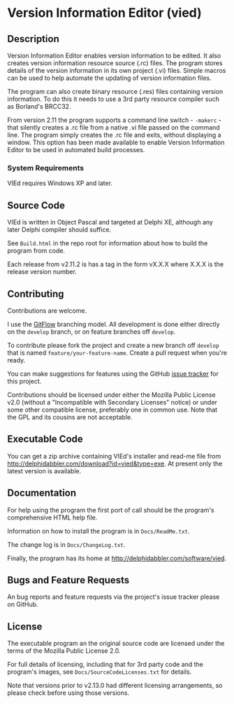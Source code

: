 Version  Information Editor (vied)
==================================


Description
-----------

Version  Information Editor enables version information to be edited. It also creates version information resource source (.rc) files. The program stores details of the version information in its own project (.vi) files. Simple macros can be used to help automate the updating of version information files.

The program can also create binary resource (.res) files containing version information. To do this it needs to use a 3rd party resource compiler such as Borland's BRCC32.

From version 2.11 the program supports a command line switch - `-makerc` - that silently creates a .rc file from a native .vi file passed on the command line. The program simply creates the .rc file and exits, without displaying a window. This option has been made available to enable Version Information Editor to be used in automated build processes.


### System Requirements

VIEd requires Windows XP and later.


Source Code
-----------

VIEd is written in Object Pascal and targeted at Delphi XE, although any later Delphi compiler should suffice.

See `Build.html` in the repo root for information about how to build the program from code.

Each release from v2.11.2 is has a tag in the form vX.X.X where X.X.X is the release version number.


Contributing
------------

Contributions are welcome.

I use the [GitFlow](http://nvie.com/posts/a-successful-git-branching-model/) branching model. All development is done either directly on the `develop` branch, or on feature branches off `develop`.

To contribute please fork the project and create a new branch off `develop` that is named `feature/your-feature-name`. Create a pull request when you're ready.

You can make suggestions for features using the GitHub [issue tracker](https://github.com/delphidabbler/vied/issues) for this project.

Contributions should be licensed under either the Mozilla Public License v2.0 (without a "Incompatible with Secondary Licenses" notice) or under some other compatible license, preferably one in common use. Note that the GPL and its cousins are not acceptable.


Executable Code
---------------

You can get a zip archive containing VIEd's installer and read-me file from http://delphidabbler.com/download?id=vied&type=exe. At present only the latest version is available.


Documentation
-------------

For help using the program the first port of call should be the program's comprehensive HTML help file.

Information on how to install the program is in `Docs/ReadMe.txt`.

The change log is in `Docs/ChangeLog.txt`.

Finally, the program has its home at http://delphidabbler.com/software/vied.


Bugs and Feature Requests
-------------------------

An bug reports and feature requests via the project's issue tracker please on GitHub.


License
-------

The executable program an the original source code are licensed under the terms of the Mozilla Public License 2.0.

For full details of licensing, including that for 3rd party code and the program's images, see `Docs/SourceCodeLicenses.txt` for details.

Note that versions prior to v2.13.0 had different licensing arrangements, so please check before using those versions.
